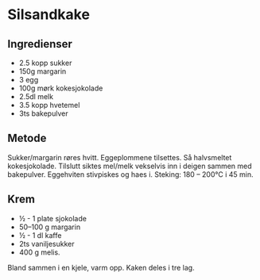 
# Silsandkake

## Ingredienser

- 2.5 kopp sukker
- 150g margarin
- 3 egg
- 100g mørk kokesjokolade
- 2.5dl melk
- 3.5 kopp hvetemel
- 3ts bakepulver

## Metode

Sukker/margarin røres hvitt. Eggeplommene tilsettes. Så halvsmeltet kokesjokolade.
Tilslutt siktes mel/melk vekselvis inn i deigen sammen med bakepulver.
Eggehviten stivpiskes og haes i.
Steking: 180 – 200°C i 45 min.

## Krem
- ½ - 1 plate sjokolade
- 50–100 g margarin
- ½ - 1 dl kaffe
- 2ts vaniljesukker
- 400 g melis.

Bland sammen i en kjele, varm opp. Kaken deles i tre lag.
